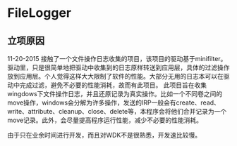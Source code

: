 # FileLogger



立项原因
--------
  11-20-2015
  接触了一个文件操作日志收集的项目，该项目的驱动基于minifilter。驱动里，只是很简单地把驱动中收集到的日志原样转送到应用层，具体的过滤操作放到应用层。个人觉得这样大大限制了软件的性能。大部分无用的日志本可以在驱动中完成过滤，避免不必要的性能消耗，故而有此项目。
  此项目旨在收集wingdows下文件操作日志，并且还原记录为真实操作。比如一个不同卷之间的move操作，windows会分解为许多操作，发送的IRP一般会有create、read、write、attribute、cleanup、close、delete等，本程序会将他们合并记录为一个move记录。此外，会尽量提高程序运行性能，减少不必要的性能消耗。
  
  由于只在业余时间进行开发，而且对WDK不是很熟悉，开发速比较慢。
